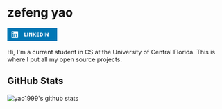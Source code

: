 # zefeng yao

<p><a href="https://www.linkedin.com/in/zefeng-yao-899331162/"><img src="assets/linkedin.svg" height=30 alt="linkedin"></a>
<br>
<p>Hi, I'm a current student in CS at the University of Central Florida. This is where I put all my open source projects.</p>

## GitHub Stats
<p> <img align="center" src="https://github-readme-stats.vercel.app/api?username=yao1999&show_icons=true&include_all_commits=true&count_private=true&theme=tokyonight" alt="yao1999's github stats" /></p>
